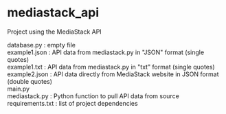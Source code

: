 # mediastack_api
Project using the MediaStack API

database.py : empty file \
example1.json : API data from mediastack.py in "JSON" format (single quotes) \
example1.txt : API data from mediastack.py in "txt" format (single quotes) \
example2.json : API data directly from MediaStack website in JSON format (double quotes) \
main.py \
mediastack.py : Python function to pull API data from source
requirements.txt : list of project dependencies
